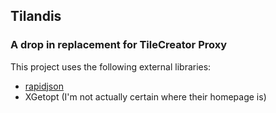 ## Tilandis
### A drop in replacement for TileCreator Proxy

This project uses the following external libraries:
 * [rapidjson](https://github.com/miloyip/rapidjson)
 * XGetopt (I'm not actually certain where their homepage is)